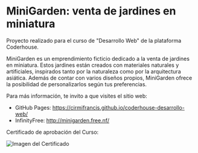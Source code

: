 # MiniGarden: venta de jardines en miniatura
Proyecto realizado para el curso de "Desarrollo Web" de la plataforma Coderhouse.

MiniGarden es un emprendimiento ficticio dedicado a la venta de jardines en miniatura. Estos jardines están creados con materiales naturales y artificiales, inspirados tanto por la naturaleza como por la arquitectura asiática. Además de contar con varios diseños propios, MiniGarden ofrece la posibilidad de personalizarlos según tus preferencias.

Para más información, te invito a que visites el sitio web: 
- GitHub Pages: https://cirmifrancis.github.io/coderhouse-desarrollo-web/
- InfinityFree: http://minigarden.free.nf/

Certificado de aprobación del Curso:

![Imagen del Certificado](https://github.com/CirmiFrancis/coderhouse-desarrollo-web-minigarden/blob/main/certificate.png?raw=true)
